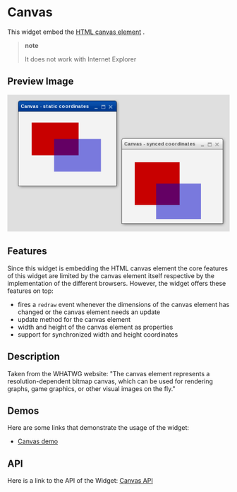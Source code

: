 # Canvas

This widget embed the
[HTML canvas element](https://developer.mozilla.org/de/docs/Web/API/HTMLCanvasElement)
.

> **note**
>
> It does not work with Internet Explorer

## Preview Image

![canvas.png](canvas.png)

## Features

Since this widget is embedding the HTML canvas element the core features of this
widget are limited by the canvas element itself respective by the implementation
of the different browsers. However, the widget offers these features on top:

- fires a `redraw` event whenever the dimensions of the canvas element has
  changed or the canvas element needs an update
- update method for the canvas element
- width and height of the canvas element as properties
- support for synchronized width and height coordinates

## Description

Taken from the WHATWG website: "The canvas element represents a
resolution-dependent bitmap canvas, which can be used for rendering graphs, game
graphics, or other visual images on the fly."

## Demos

Here are some links that demonstrate the usage of the widget:

- [Canvas demo](apps://demobrowser/#widget-Canvas.html)

## API

Here is a link to the API of the Widget:
[Canvas API](apps://apiviewer/#qx.ui.embed.Canvas)
